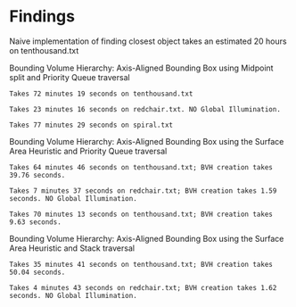 # Findings

Naive implementation of finding closest object takes an estimated 20 hours on tenthousand.txt

Bounding Volume Hierarchy: Axis-Aligned Bounding Box using Midpoint split and Priority Queue traversal

    Takes 72 minutes 19 seconds on tenthousand.txt

    Takes 23 minutes 16 seconds on redchair.txt. NO Global Illumination.

    Takes 77 minutes 29 seconds on spiral.txt

Bounding Volume Hierarchy: Axis-Aligned Bounding Box using the Surface Area Heuristic and Priority Queue traversal

    Takes 64 minutes 46 seconds on tenthousand.txt; BVH creation takes 39.76 seconds.

    Takes 7 minutes 37 seconds on redchair.txt; BVH creation takes 1.59 seconds. NO Global Illumination.

    Takes 70 minutes 13 seconds on tenthousand.txt; BVH creation takes 9.63 seconds.

Bounding Volume Hierarchy: Axis-Aligned Bounding Box using the Surface Area Heuristic and Stack traversal

    Takes 35 minutes 41 seconds on tenthousand.txt; BVH creation takes 50.04 seconds.

    Takes 4 minutes 43 seconds on redchair.txt; BVH creation takes 1.62 seconds. NO Global Illumination.